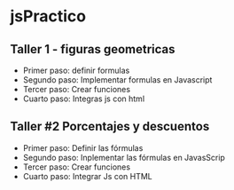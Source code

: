 # jsPractico

## Taller 1 - figuras geometricas

- Primer paso: definir formulas
- Segundo paso: Implementar formulas en Javascript
- Tercer paso: Crear funciones
- Cuarto paso: Integras js con html

## Taller #2 Porcentajes y descuentos

- Primer paso: Definir las fórmulas
- Segundo paso: Inplementar las fórmulas en JavasScrip
- Tercer paso: Crear  funciones
- Cuarto paso: Integrar Js con HTML
